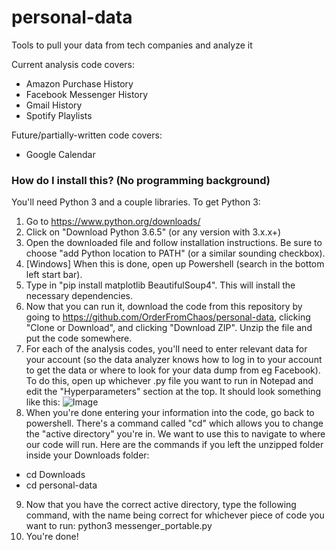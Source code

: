 # personal-data
Tools to pull your data from tech companies and analyze it

Current analysis code covers:
+ Amazon Purchase History
+ Facebook Messenger History
+ Gmail History
+ Spotify Playlists

Future/partially-written code covers:
+ Google Calendar

### How do I install this? (No programming background)
You'll need Python 3 and a couple libraries. To get Python 3:
1. Go to https://www.python.org/downloads/
2. Click on "Download Python 3.6.5" (or any version with 3.x.x+)
3. Open the downloaded file and follow installation instructions. Be sure to choose "add Python location to PATH" (or a similar sounding checkbox).
4. [Windows] When this is done, open up Powershell (search in the bottom left start bar).
5. Type in "pip install matplotlib BeautifulSoup4". This will install the necessary dependencies.
6. Now that you can run it, download the code from this repository by going to https://github.com/OrderFromChaos/personal-data, clicking "Clone or Download", and clicking "Download ZIP". Unzip the file and put the code somewhere.
7. For each of the analysis codes, you'll need to enter relevant data for your account (so the data analyzer knows how to log in to your account to get the data or where to look for your data dump from eg Facebook). To do this, open up whichever .py file you want to run in Notepad and edit the "Hyperparameters" section at the top. It should look something like this:
![Image](https://i.imgur.com/BEhn1Uo.png)
8. When you're done entering your information into the code, go back to powershell. There's a command called "cd" which allows you to change the "active directory" you're in. We want to use this to navigate to where our code will run. Here are the commands if you left the unzipped folder inside your Downloads folder:
+ cd Downloads
+ cd personal-data
9. Now that you have the correct active directory, type the following command, with the name being correct for whichever piece of code you want to run:
python3 messenger_portable.py
10. You're done!
